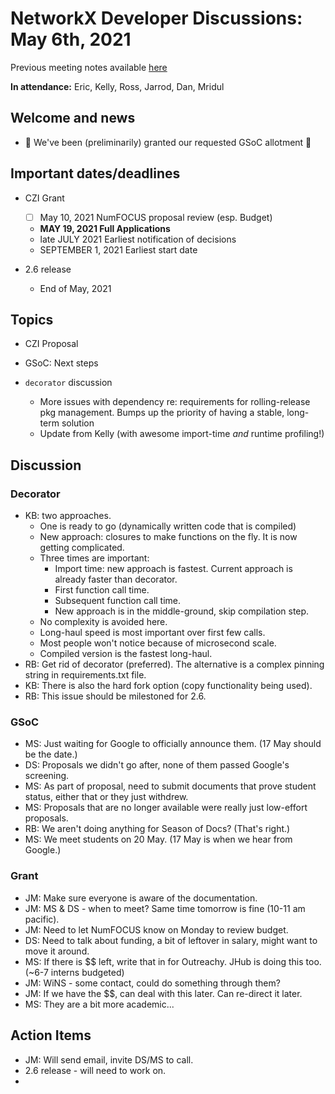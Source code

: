# NetworkX Developer Discussions: May 6th, 2021

Previous meeting notes available [here](https://github.com/networkx/archive/tree/master/meetings)

**In attendance:** Eric, Kelly, Ross, Jarrod, Dan, Mridul

## Welcome and news

 - :tada: We've been (preliminarily) granted our requested GSoC allotment :tada:

## Important dates/deadlines

- CZI Grant
  * [ ] May 10, 2021 NumFOCUS proposal review (esp. Budget)
  * **MAY 19, 2021 Full Applications**
  * late JULY 2021 Earliest notification of decisions
  * SEPTEMBER 1, 2021 Earliest start date
  
- 2.6 release
  * End of May, 2021
  
## Topics

- CZI Proposal

- GSoC: Next steps

- `decorator` discussion
  * More issues with dependency re: requirements for rolling-release pkg management. Bumps up the priority of having a stable, long-term solution
  * Update from Kelly (with awesome import-time *and* runtime profiling!)

## Discussion

### Decorator

- KB: two approaches.
    - One is ready to go (dynamically written code that is compiled)
    - New approach: closures to make functions on the fly. It is now getting complicated.
    - Three times are important:
        - Import time: new approach is fastest. Current approach is already faster than decorator.
        - First function call time.
        - Subsequent function call time.
        - New approach is in the middle-ground, skip compilation step.
    - No complexity is avoided here.
    - Long-haul speed is most important over first few calls.
    - Most people won't notice because of microsecond scale.
    - Compiled version is the fastest long-haul.
- RB: Get rid of decorator (preferred). The alternative is a complex pinning string in requirements.txt file. 
- KB: There is also the hard fork option (copy functionality being used).
- RB: This issue should be milestoned for 2.6.

### GSoC


- MS: Just waiting for Google to officially announce them. (17 May should be the date.)
- DS: Proposals we didn't go after, none of them passed Google's screening.
- MS: As part of proposal, need to submit documents that prove student status, either that or they just withdrew.
- MS: Proposals that are no longer available were really just low-effort proposals.
- RB: We aren't doing anything for Season of Docs? (That's right.)
- MS: We meet students on 20 May. (17 May is when we hear from Google.)

### Grant 

- JM: Make sure everyone is aware of the documentation.
- JM: MS & DS - when to meet? Same time tomorrow is fine (10-11 am pacific).
- JM: Need to let NumFOCUS know on Monday to review budget.
- DS: Need to talk about funding, a bit of leftover in salary, might want to move it around.
- MS: If there is $$ left, write that in for Outreachy. JHub is doing this too. (~6-7 interns budgeted)
- JM: WiNS - some contact, could do something through them?
- JM: If we have the $$, can deal with this later. Can re-direct it later.
- MS: They are a bit more academic...

## Action Items

- JM: Will send email, invite DS/MS to call.
- 2.6 release - will need to work on.
- 


### 